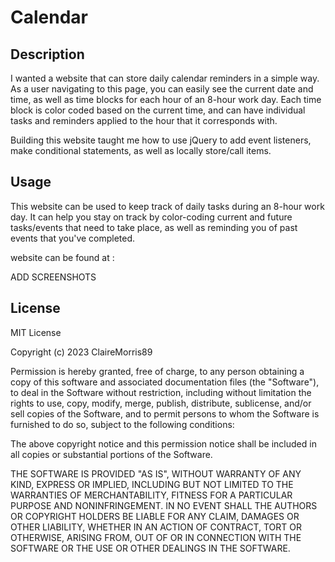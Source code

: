 # Calendar

## Description

I wanted a website that can store daily calendar reminders in a simple way. As a user navigating to this page, you can easily see the current date and time, as well as time blocks for each hour of an 8-hour work day. Each time block is color coded based on the current time, and can have individual tasks and reminders applied to the hour that it corresponds with.

Building this website taught me how to use jQuery to add event listeners, make conditional statements, as well as locally store/call items.


## Usage

This website can be used to keep track of daily tasks during an 8-hour work day. It can help you stay on track by color-coding current and future tasks/events that need to take place, as well as reminding you of past events that you've completed.

website can be found at : 

ADD SCREENSHOTS

## License 

MIT License

Copyright (c) 2023 ClaireMorris89

Permission is hereby granted, free of charge, to any person obtaining a copy
of this software and associated documentation files (the "Software"), to deal
in the Software without restriction, including without limitation the rights
to use, copy, modify, merge, publish, distribute, sublicense, and/or sell
copies of the Software, and to permit persons to whom the Software is
furnished to do so, subject to the following conditions:

The above copyright notice and this permission notice shall be included in all
copies or substantial portions of the Software.

THE SOFTWARE IS PROVIDED "AS IS", WITHOUT WARRANTY OF ANY KIND, EXPRESS OR
IMPLIED, INCLUDING BUT NOT LIMITED TO THE WARRANTIES OF MERCHANTABILITY,
FITNESS FOR A PARTICULAR PURPOSE AND NONINFRINGEMENT. IN NO EVENT SHALL THE
AUTHORS OR COPYRIGHT HOLDERS BE LIABLE FOR ANY CLAIM, DAMAGES OR OTHER
LIABILITY, WHETHER IN AN ACTION OF CONTRACT, TORT OR OTHERWISE, ARISING FROM,
OUT OF OR IN CONNECTION WITH THE SOFTWARE OR THE USE OR OTHER DEALINGS IN THE
SOFTWARE.